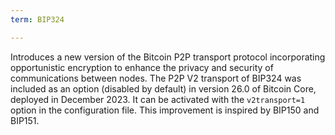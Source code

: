 ```yaml
---
term: BIP324

---
```

Introduces a new version of the Bitcoin P2P transport protocol incorporating opportunistic encryption to enhance the privacy and security of communications between nodes. The P2P V2 transport of BIP324 was included as an option (disabled by default) in version 26.0 of Bitcoin Core, deployed in December 2023. It can be activated with the `v2transport=1` option in the configuration file. This improvement is inspired by BIP150 and BIP151.